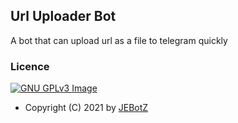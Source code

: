 ## Url Uploader Bot

A bot that can upload url as a file to telegram quickly

### Licence
[![GNU GPLv3 Image](https://www.gnu.org/graphics/gplv3-127x51.png)](http://www.gnu.org/licenses/gpl-3.0.en.html)  

- Copyright (C) 2021 by [JEBotZ](https://github.com/Infinity_BOTs)

